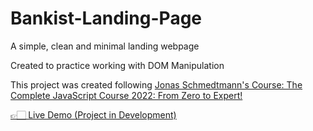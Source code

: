 # Bankist-Landing-Page
<p> A simple, clean and minimal landing webpage </p>
<p> Created to practice working with DOM Manipulation </p>
<p>This project was created following <a href="https://www.udemy.com/course/the-complete-javascript-course/">Jonas Schmedtmann's Course: The Complete JavaScript Course 2022: From Zero to Expert!</a></p>
<a href="xxx"> 👉🏻 Live Demo (Project in Development)</a>
